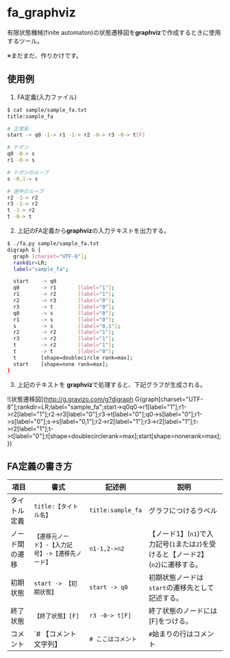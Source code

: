 # fa_graphviz
有限状態機械(finite automaton)の状態遷移図を**graphviz**で作成するときに使用するツール。

※まだまだ、作りかけです。



## 使用例

1. FA定義(入力ファイル)

```bash
$ cat sample/sample_fa.txt
title:sample_fa

# 正常系
start -> q0 -1-> r1 -1-> r2 -0-> r3 -0-> t[F]

# ドボン
q0 -0-> s
r1 -0-> s

# ドボンのループ
s -0,1-> s

# 途中のループ
r2 -1-> r2
r3 -1-> r2
t -1-> r2
t -0-> t
```
2. 上記のFA定義から**graphviz**の入力テキストを出力する。
```bash
$ ./fa.py sample/sample_fa.txt
digraph G {
  graph [charset="UTF-8"];
  rankdir=LR;
  label="sample_fa";

  start    -> q0
  q0       -> r1       [label="1"];
  r1       -> r2       [label="1"];
  r2       -> r3       [label="0"];
  r3       -> t        [label="0"];
  q0       -> s        [label="0"];
  r1       -> s        [label="0"];
  s        -> s        [label="0,1"];
  r2       -> r2       [label="1"];
  r3       -> r2       [label="1"];
  t        -> r2       [label="1"];
  t        -> t        [label="0"];
  t        [shape=doublecircle rank=max];
  start    [shape=none rank=max];
}
```
3. 上記のテキストを **graphviz**で処理すると、下記グラフが生成される。

![状態遷移図](http://g.gravizo.com/g?digraph G{graph[charset="UTF-8"];rankdir=LR;label="sample_fa";start->q0q0->r1[label="1"];r1->r2[label="1"];r2->r3[label="0"];r3->t[label="0"];q0->s[label="0"];r1->s[label="0"];s->s[label="0,1"];r2->r2[label="1"];r3->r2[label="1"];t->r2[label="1"];t->t[label="0"];t[shape=doublecirclerank=max];start[shape=nonerank=max];})



## FA定義の書き方



| 項目            | 書式                    | 記述例             | 説明                    |
| --------------- | ----------------------- | ------------------ | ----------------------- |
| タイトル定義    | `title:【タイトル名】`  |`title:sample_fa`   | グラフにつけるラベル    |
| ノード間の遷移  | `【遷移元ノード】-【入力記号】->【遷移先ノード】` | `n1-1,2->n2` | 【ノード1】(`n1`)で入力記号(`1`または`2`)を受けると【ノード2】(`n2`)に遷移する。 |
| 初期状態        | `start -> 【初期状態】` | `start -> q0`      | 初期状態ノードは`start`の遷移先として記述する。|
| 終了状態        | `【終了状態】[F]`       | `r3 -0-> t[F]`     | 終了状態のノードには[F]をつける。 |
| コメント        | `# 【コメント文字列】   | `# ここはコメント` | `#`始まりの行はコメント |

